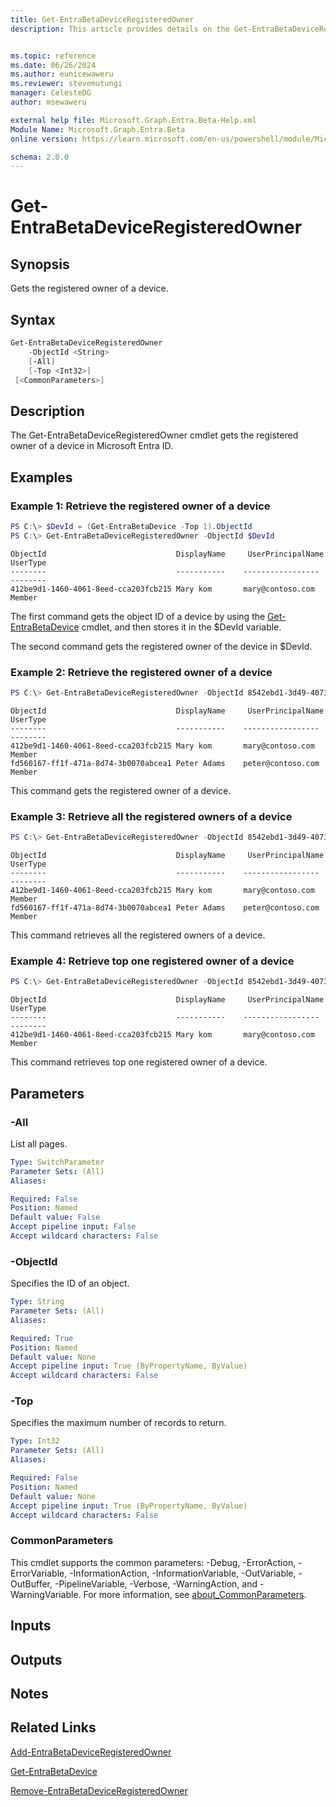 ```yaml
---
title: Get-EntraBetaDeviceRegisteredOwner
description: This article provides details on the Get-EntraBetaDeviceRegisteredOwner command.


ms.topic: reference
ms.date: 06/26/2024
ms.author: eunicewaweru
ms.reviewer: stevemutungi
manager: CelesteDG
author: msewaweru

external help file: Microsoft.Graph.Entra.Beta-Help.xml
Module Name: Microsoft.Graph.Entra.Beta
online version: https://learn.microsoft.com/en-us/powershell/module/Microsoft.Graph.Entra.Beta/Get-EntraBetaDeviceRegisteredOwner

schema: 2.0.0
---
```


# Get-EntraBetaDeviceRegisteredOwner

## Synopsis
Gets the registered owner of a device.

## Syntax

```powershell
Get-EntraBetaDeviceRegisteredOwner 
    -ObjectId <String> 
    [-All] 
    [-Top <Int32>] 
 [<CommonParameters>]
```

## Description
The Get-EntraBetaDeviceRegisteredOwner cmdlet gets the registered owner of a device in Microsoft Entra ID.

## Examples

### Example 1: Retrieve the registered owner of a device
```powershell
PS C:\> $DevId = (Get-EntraBetaDevice -Top 1).ObjectId
PS C:\> Get-EntraBetaDeviceRegisteredOwner -ObjectId $DevId
```

```output
ObjectId                             DisplayName     UserPrincipalName     UserType
--------                             -----------    -----------------      --------
412be9d1-1460-4061-8eed-cca203fcb215 Mary kom       mary@contoso.com       Member
```

The first command gets the object ID of a device by using the [Get-EntraBetaDevice](./Get-EntraBetaDevice.md) cmdlet, and then stores it in the $DevId variable.  

The second command gets the registered owner of the device in $DevId.

### Example 2: Retrieve the registered owner of a device
```powershell
PS C:\> Get-EntraBetaDeviceRegisteredOwner -ObjectId 8542ebd1-3d49-4073-9dce-30f197c67755
```

```output
ObjectId                             DisplayName     UserPrincipalName     UserType
--------                             -----------    -----------------      --------
412be9d1-1460-4061-8eed-cca203fcb215 Mary kom       mary@contoso.com       Member
fd560167-ff1f-471a-8d74-3b0070abcea1 Peter Adams    peter@contoso.com      Member
```

This command gets the registered owner of a device.

### Example 3: Retrieve all the registered owners of a device
```powershell
PS C:\> Get-EntraBetaDeviceRegisteredOwner -ObjectId 8542ebd1-3d49-4073-9dce-30f197c67755 -All
```

```output
ObjectId                             DisplayName     UserPrincipalName     UserType
--------                             -----------    -----------------      --------
412be9d1-1460-4061-8eed-cca203fcb215 Mary kom       mary@contoso.com       Member
fd560167-ff1f-471a-8d74-3b0070abcea1 Peter Adams    peter@contoso.com      Member
```

This command retrieves all the registered owners of a device.

### Example 4: Retrieve top one registered owner of a device
```powershell
PS C:\> Get-EntraBetaDeviceRegisteredOwner -ObjectId 8542ebd1-3d49-4073-9dce-30f197c67755 -Top 1
```

```output
ObjectId                             DisplayName     UserPrincipalName     UserType
--------                             -----------    -----------------      --------
412be9d1-1460-4061-8eed-cca203fcb215 Mary kom       mary@contoso.com       Member
```

This command retrieves top one registered owner of a device.

## Parameters

### -All
List all pages.

```yaml
Type: SwitchParameter
Parameter Sets: (All)
Aliases:

Required: False
Position: Named
Default value: False
Accept pipeline input: False
Accept wildcard characters: False
```

### -ObjectId
Specifies the ID of an object.

```yaml
Type: String
Parameter Sets: (All)
Aliases:

Required: True
Position: Named
Default value: None
Accept pipeline input: True (ByPropertyName, ByValue)
Accept wildcard characters: False
```

### -Top
Specifies the maximum number of records to return.

```yaml
Type: Int32
Parameter Sets: (All)
Aliases:

Required: False
Position: Named
Default value: None
Accept pipeline input: True (ByPropertyName, ByValue)
Accept wildcard characters: False
```

### CommonParameters
This cmdlet supports the common parameters: -Debug, -ErrorAction, -ErrorVariable, -InformationAction, -InformationVariable, -OutVariable, -OutBuffer, -PipelineVariable, -Verbose, -WarningAction, and -WarningVariable. For more information, see [about_CommonParameters](https://go.microsoft.com/fwlink/?LinkID=113216).

## Inputs

## Outputs

## Notes

## Related Links

[Add-EntraBetaDeviceRegisteredOwner](Add-EntraBetaDeviceRegisteredOwner.md)

[Get-EntraBetaDevice](Get-EntraBetaDevice.md)

[Remove-EntraBetaDeviceRegisteredOwner](Remove-EntraBetaDeviceRegisteredOwner.md)